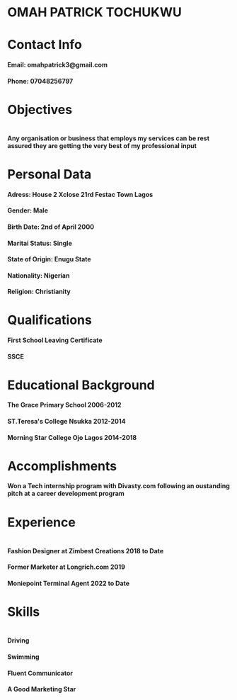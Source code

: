 <!DOCTYPE HTML>
<html>
<head>
<title>Linkedin resume profile</title>
</head>
</body>
<h1>OMAH PATRICK TOCHUKWU</h1>

<p>
<Body>
<h1>Contact Info</h1>
<h4>Email: omahpatrick3@gmail.com</h4>
<h4>Phone: 07048256797</h4>
</p>
<p2>
<h1>Objectives<h1>
<h4>Any organisation or business that employs my services can be rest assured they are getting the very best of my professional input</h4> 
</p2>
<p3> 
<h1>Personal Data</h1>
<h4>Adress: House 2 Xclose 21rd Festac Town Lagos</h4>
<h4>Gender: Male</h4>
<h4>Birth Date: 2nd of April 2000</h4>
<h4>Maritai Status: Single</h4>
<h4>State of Origin: Enugu State</h4>
<h4>Nationality: Nigerian</h4>
<h4>Religion: Christianity</h4>
</p3>
<P4>
<h1>Qualifications</h1>
<h4>First School Leaving Certificate</h4>
<h4>SSCE</h4>
</p4>
<p5>
<h1>Educational Background</h1>
<h4>The Grace Primary School                                                2006-2012</h4>
<h4>ST.Teresa's College Nsukka                                              2012-2014</h4>                           
<h4>Morning Star College Ojo Lagos                                          2014-2018</h4>
</p5>
<p6>
<h1>Accomplishments</h1>
<h4>Won a Tech internship program with Divasty.com following an oustanding pitch at a career development program</h4>
</p6>
<p7>
<h1>Experience<h1>
<h4>Fashion Designer at Zimbest Creations                                   2018 to Date<h4>
<h4>Former Marketer at Longrich.com                                         2019<h4>
<h4>Moniepoint Terminal Agent                                               2022 to Date</h4>
</p7>
<P8>
<h1>Skills<h1>
<h4>Driving<h4>
<h4>Swimming<h4>
<h4>Fluent Communicator<h4>
<h4>A Good Marketing Star<h4>
</p8>
</Body>
</html>
